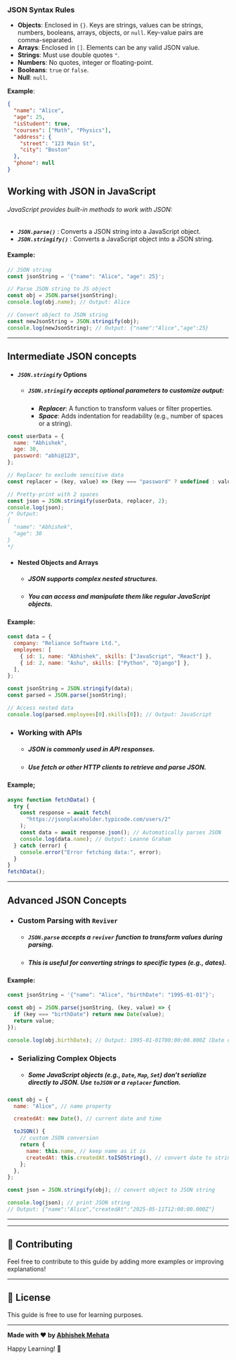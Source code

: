 ### JSON Syntax Rules

- **Objects**: Enclosed in `{}`. Keys are strings, values can be strings, numbers, booleans, arrays, objects, or `null`. Key-value pairs are comma-separated.
- **Arrays**: Enclosed in `[]`. Elements can be any valid JSON value.
- **Strings**: Must use double quotes `"`.
- **Numbers**: No quotes, integer or floating-point.
- **Booleans**: `true` or `false`.
- **Null**: `null`.

**Example**:

```json
{
  "name": "Alice",
  "age": 25,
  "isStudent": true,
  "courses": ["Math", "Physics"],
  "address": {
    "street": "123 Main St",
    "city": "Boston"
  },
  "phone": null
}
```

## Working with JSON in JavaScript

###### JavaScript provides built-in methods to work with JSON:

- **_`JSON.parse()`_** : Converts a JSON string into a JavaScript object.
- **_`JSON.stringify()`_** : Converts a JavaScript object into a JSON string.

#### Example:

```js
// JSON string
const jsonString = '{"name": "Alice", "age": 25}';

// Parse JSON string to JS object
const obj = JSON.parse(jsonString);
console.log(obj.name); // Output: Alice

// Convert object to JSON string
const newJsonString = JSON.stringify(obj);
console.log(newJsonString); // Output: {"name":"Alice","age":25}
```

---

## Intermediate JSON concepts

- #### **_`JSON.stringify`_** Options
  - ##### `JSON.stringify` accepts optional parameters to customize output:
    - **_Replacer_**: A function to transform values or filter properties.
    - **_Space_**: Adds indentation for readability (e.g., number of spaces or a string).

```js
const userData = {
  name: "Abhishek",
  age: 30,
  password: "abhi@123",
};

// Replacer to exclude sensitive data
const replacer = (key, value) => (key === "password" ? undefined : value);

// Pretty-print with 2 spaces
const json = JSON.stringify(userData, replacer, 2);
console.log(json);
/* Output:
{
  "name": "Abhishek",
  "age": 30
}
*/
```

- #### Nested Objects and Arrays
  - ##### JSON supports complex nested structures.
  - ##### You can access and manipulate them like regular JavaScript objects.

#### Example:

```js
const data = {
  company: "Reliance Software Ltd.",
  employees: [
    { id: 1, name: "Abhishek", skills: ["JavaScript", "React"] },
    { id: 2, name: "Ashu", skills: ["Python", "Django"] },
  ],
};

const jsonString = JSON.stringify(data);
const parsed = JSON.parse(jsonString);

// Access nested data
console.log(parsed.employees[0].skills[0]); // Output: JavaScript
```

- ### Working with APIs
  - ##### JSON is commonly used in API responses.
  - ##### Use fetch or other HTTP clients to retrieve and parse JSON.

#### Example;

```js
async function fetchData() {
  try {
    const response = await fetch(
      "https://jsonplaceholder.typicode.com/users/2"
    );
    const data = await response.json(); // Automatically parses JSON
    console.log(data.name); // Output: Leanne Graham
  } catch (error) {
    console.error("Error fetching data:", error);
  }
}
fetchData();
```

---

## Advanced JSON Concepts

- ### Custom Parsing with `Reviver`
  - ##### `JSON.parse` accepts a `reviver` function to transform values during parsing.
  - ##### This is useful for converting strings to specific types (e.g., dates).

#### Example:

```js
const jsonString = '{"name": "Alice", "birthDate": "1995-01-01"}';

const obj = JSON.parse(jsonString, (key, value) => {
  if (key === "birthDate") return new Date(value);
  return value;
});

console.log(obj.birthDate); // Output: 1995-01-01T00:00:00.000Z (Date object)
```

- ### Serializing Complex Objects
  - ##### Some JavaScript objects (e.g., `Date`, `Map`, `Set`) don’t serialize directly to JSON. Use `toJSON` or a `replacer` function.

```js
const obj = {
  name: "Alice", // name property

  createdAt: new Date(), // current date and time

  toJSON() {
    // custom JSON conversion
    return {
      name: this.name, // keep name as it is
      createdAt: this.createdAt.toISOString(), // convert date to string
    };
  },
};

const json = JSON.stringify(obj); // convert object to JSON string

console.log(json); // print JSON string
// Output: {"name":"Alice","createdAt":"2025-05-11T12:00:00.000Z"}
```

---

---

## 🤝 Contributing

Feel free to contribute to this guide by adding more examples or improving explanations!

---

## 📄 License

This guide is free to use for learning purposes.

---

**Made with ❤️ by [Abhishek Mehata](https://github.com/Abhishek-mehata)**

Happy Learning! 🚀
